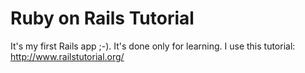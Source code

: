 # Ruby on Rails Tutorial

It's my first Rails app ;-). It's done only for learning. I use this tutorial:
http://www.railstutorial.org/
